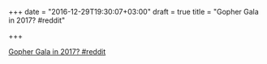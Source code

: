 +++
date = "2016-12-29T19:30:07+03:00"
draft = true
title = "Gopher Gala in 2017?  #reddit"

+++

<p><a href="https://t.co/rpc308K6VC">Gopher Gala in 2017?  #reddit</a></p>
